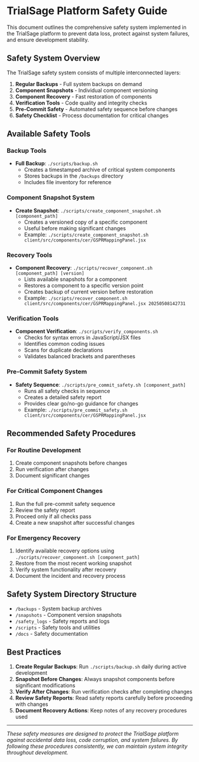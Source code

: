 # TrialSage Platform Safety Guide

This document outlines the comprehensive safety system implemented in the TrialSage platform to prevent data loss, protect against system failures, and ensure development stability.

## Safety System Overview

The TrialSage safety system consists of multiple interconnected layers:

1. **Regular Backups** - Full system backups on demand
2. **Component Snapshots** - Individual component versioning
3. **Component Recovery** - Fast restoration of components
4. **Verification Tools** - Code quality and integrity checks
5. **Pre-Commit Safety** - Automated safety sequence before changes
6. **Safety Checklist** - Process documentation for critical changes

## Available Safety Tools

### Backup Tools

- **Full Backup**: `./scripts/backup.sh`
  - Creates a timestamped archive of critical system components
  - Stores backups in the `/backups` directory
  - Includes file inventory for reference

### Component Snapshot System

- **Create Snapshot**: `./scripts/create_component_snapshot.sh [component_path]`
  - Creates a versioned copy of a specific component
  - Useful before making significant changes
  - Example: `./scripts/create_component_snapshot.sh client/src/components/cer/GSPRMappingPanel.jsx`

### Recovery Tools

- **Component Recovery**: `./scripts/recover_component.sh [component_path] [version]`
  - Lists available snapshots for a component
  - Restores a component to a specific version point
  - Creates backup of current version before restoration
  - Example: `./scripts/recover_component.sh client/src/components/cer/GSPRMappingPanel.jsx 20250508142731`

### Verification Tools

- **Component Verification**: `./scripts/verify_components.sh`
  - Checks for syntax errors in JavaScript/JSX files
  - Identifies common coding issues
  - Scans for duplicate declarations
  - Validates balanced brackets and parentheses

### Pre-Commit Safety System

- **Safety Sequence**: `./scripts/pre_commit_safety.sh [component_path]`
  - Runs all safety checks in sequence
  - Creates a detailed safety report
  - Provides clear go/no-go guidance for changes
  - Example: `./scripts/pre_commit_safety.sh client/src/components/cer/GSPRMappingPanel.jsx`

## Recommended Safety Procedures

### For Routine Development

1. Create component snapshots before changes
2. Run verification after changes
3. Document significant changes

### For Critical Component Changes

1. Run the full pre-commit safety sequence
2. Review the safety report
3. Proceed only if all checks pass
4. Create a new snapshot after successful changes

### For Emergency Recovery

1. Identify available recovery options using `./scripts/recover_component.sh [component_path]`
2. Restore from the most recent working snapshot
3. Verify system functionality after recovery
4. Document the incident and recovery process

## Safety System Directory Structure

- `/backups` - System backup archives
- `/snapshots` - Component version snapshots
- `/safety_logs` - Safety reports and logs
- `/scripts` - Safety tools and utilities
- `/docs` - Safety documentation

## Best Practices

1. **Create Regular Backups**: Run `./scripts/backup.sh` daily during active development
2. **Snapshot Before Changes**: Always snapshot components before significant modifications
3. **Verify After Changes**: Run verification checks after completing changes
4. **Review Safety Reports**: Read safety reports carefully before proceeding with changes
5. **Document Recovery Actions**: Keep notes of any recovery procedures used

---

*These safety measures are designed to protect the TrialSage platform against accidental data loss, code corruption, and system failures. By following these procedures consistently, we can maintain system integrity throughout development.*